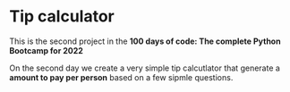 # Tip calculator

This is the second project in the **100 days of code: The complete Python Bootcamp for 2022**

On the second day we create a very simple tip calcutlator that generate a **amount to pay per person** based on a few sipmle questions.
